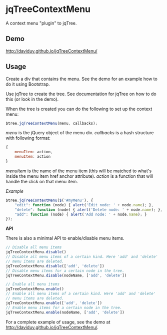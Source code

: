 jqTreeContextMenu
=================

A context menu "plugin" to jqTree.

Demo
----
http://daviduv.github.io/jqTreeContextMenu/

Usage
-----
Create a div that contains the menu. See the demo for an example how to
do it using Bootstrap.

Use jqTree to create the tree. See documentation for jqTree on how to do
this (or look in the demo).

When the tree is created you can do the following to set up the context
menu:
```JavaScript
$tree.jqTreeContextMenu(menu, callbacks);
```
*menu* is the jQuery object of the menu div.
*callbacks* is a hash structure with following format:
```JavaScript
{
	menuItem: action,
	menuItem: action
}
```
*menuItem* is the name of the menu item (this will be matched to what's inside the menu item href anchor attribute).
*action* is a function that will handle the click on that menu item.

*Example*
```JavaScript
$tree.jqTreeContextMenu($('#myMenu'), {
    "edit": function (node) { alert('Edit node: ' + node.name); },
    "delete": function (node) { alert('Delete node: ' + node.name); },
    "add": function (node) { alert('Add node: ' + node.name); }
});
```

**API**

There is also a minimal API to enable/disable menu items.
```JavaScript
// Disable all menu items
jqTreeContextMenu.disable()
// Disable all menu items of a certain kind. Here 'add' and 'delete'
// menu items are deleted.
jqTreeContextMenu.disable(['add', 'delete'])
// Disable menu items for a certain node in the tree.
jqTreeContextMenu.disable(nodeName, ['add', 'delete'])

// Enable all menu items
jqTreeContextMenu.enable()
// Enable all menu items of a certain kind. Here 'add' and 'delete'
// menu items are deleted.
jqTreeContextMenu.enable(['add', 'delete'])
// Enable menu items for a certain node in the tree.
jqTreeContextMenu.enable(nodeName, ['add', 'delete'])
```

For a complete example of usage, see the demo at http://daviduv.github.io/jqTreeContextMenu/.

